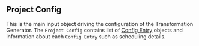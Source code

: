 ## Project Config

This is the main input object driving the configuration of the Transformation Generator. The `Project Config` contains list of [Config Entry](./config_entry.md) objects and information about each `Config Entry` such as scheduling details.
